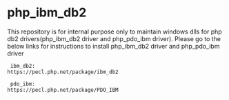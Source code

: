 # php_ibm_db2
This repository is for internal purpose only to maintain windows dlls for php db2 drivers(php_ibm_db2 driver and php_pdo_ibm driver). Please go to the below links for instructions to install php_ibm_db2 driver and php_pdo_ibm driver
```
 ibm_db2:
https://pecl.php.net/package/ibm_db2

 pdo_ibm:
https://pecl.php.net/package/PDO_IBM
```
